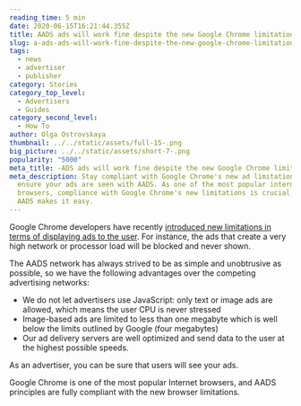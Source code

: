 ```yaml
---
reading_time: 5 min
date: 2020-06-15T16:21:44.355Z
title: AADS ads will work fine despite the new Google Chrome limitations
slug: a-ads-ads-will-work-fine-despite-the-new-google-chrome-limitations
tags:
  - news
  - advertiser
  - publisher
category: Stories
category_top_level:
  - Advertisers
  - Guides
category_second_level:
  - How To
author: Olga Ostrovskaya
thumbnail: ../../static/assets/full-15-.png
big_picture: ../../static/assets/short-7-.png
popularity: "5000"
meta_title: -ADS ads will work fine despite the new Google Chrome limitations | AADS Blog
meta_description: Stay compliant with Google Chrome's new ad limitations and
  ensure your ads are seen with AADS. As one of the most popular internet
  browsers, compliance with Google Chrome's new limitations is crucial, and
  AADS makes it easy.
---
```

Google Chrome developers have recently <a href="https://developers.google.com/web/updates/2020/05/heavy-ad-interventions" rel="nofollow">introduced new limitations in terms of displaying ads to the user</a>. For instance, the ads that create a very high network or processor load will be blocked and never shown.

The AADS network has always strived to be as simple and unobtrusive as possible, so we have the following advantages over the competing advertising networks:

* We do not let advertisers use JavaScript: only text or image ads are allowed, which means the user CPU is never stressed
* Image-based ads are limited to less than one megabyte which is well below the limits outlined by Google (four megabytes)
* Our ad delivery servers are well optimized and send data to the user at the highest possible speeds.

As an advertiser, you can be sure that users will see your ads.

Google Chrome is one of the most popular Internet browsers, and AADS principles are fully compliant with the new browser limitations.
